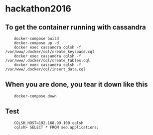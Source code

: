 # hackathon2016

## To get the container running with cassandra

        docker-compose build
        docker-compose up -d
        docker exec cassandra cqlsh -f /var/www/.docker/cql/create_keyspace.cql
        docker exec cassandra cqlsh -f /var/www/.docker/cql/create_tables.cql
        docker exec cassandra cqlsh -f /var/www/.docker/cql/insert_data.cql

## When you are done, you tear it down like this

        docker-compose down

## Test

        CQLSH_HOST=192.168.99.100 cqlsh
        cqlsh> SELECT * FROM seo.applications;
